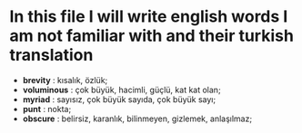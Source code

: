 # In this file I will write english words I am not familiar with and their turkish translation
- **brevity** : kısalık, özlük;
- **voluminous** : çok büyük, hacimli, güçlü, kat kat olan;
- **myriad** : sayısız, çok büyük sayıda, çok büyük sayı;
- **punt** : nokta;
- **obscure** : belirsiz, karanlık, bilinmeyen, gizlemek, anlaşılmaz;